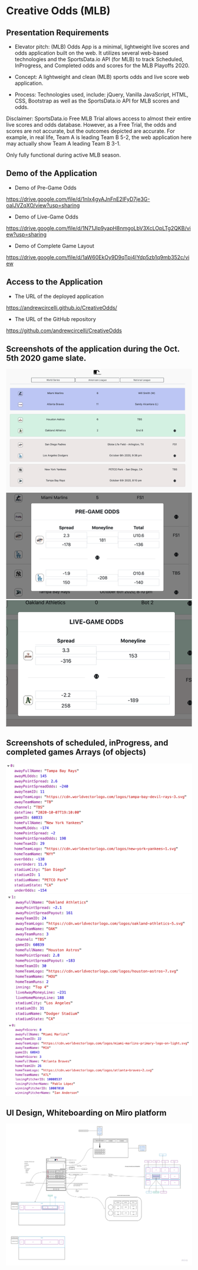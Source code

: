 # Creative Odds (MLB)

## Presentation Requirements

* Elevator pitch: (MLB) Odds App is a minimal, lightweight live scores and odds application built on the web. It utilizes several web-based technologies and the SportsData.io API (for MLB) to track Scheduled, InProgress, and Completed odds and scores for the MLB Playoffs 2020. 

* Concept: A lightweight and clean (MLB) sports odds and live score web application.

* Process: Technologies used, include: jQuery, Vanilla JavaScript, HTML, CSS, Bootstrap as well as the SportsData.io API for MLB scores and odds. 

Disclaimer: SportsData.io Free MLB Trial allows access to almost their entire live scores and odds database. However, as a Free Trial, the odds and scores are not accurate, but the outcomes depicted are accurate. For example, in real life, Team A is leading Team B 5-2, the web application here may actually show Team A leading Team B 3-1. 

Only fully functional during active MLB season.

## Demo of the Application

* Demo of Pre-Game Odds

https://drive.google.com/file/d/1nIx4gyAJnFnE2IFyD7je3G-oalJVZqXO/view?usp=sharing

* Demo of Live-Game Odds

https://drive.google.com/file/d/1N71Jlp9yapH8nmgoLbV3XcLOpLTg2QKB/view?usp=sharing

* Demo of Complete Game Layout

https://drive.google.com/file/d/1aW60EkOy9D9qTpi4IYdp5zb1q9mb352c/view


## Access to the Application

* The URL of the deployed application

https://andrewcircelli.github.io/CreativeOdds/


* The URL of the GitHub repository

https://github.com/andrewcircelli/CreativeOdds


## Screenshots of the application during the Oct. 5th 2020 game slate.

<!-- Game Slate - Completed (Blue), InProgress (Green), Scheduled (Grey) -->
<img src="assets/imgs/GameSlate.png" alt="gameslate">

<!-- PreGame Odds Modal -->
<img src="assets/imgs/PreGame Odds Modal.png" alt="pregame">

<!-- LiveGame Odds Modal -->
<img src="assets/imgs/LiveGame Odds Modal.png" alt="livegame">

## Screenshots of scheduled, inProgress, and completed games Arrays (of objects)

<!-- scheduledArr -->
<img src="assets/arrayFormats/scheduledArr.png" alt="scheduled array">

<!-- inProgressArr -->
<img src="assets/arrayFormats/inProgressArr.png" alt="in progress array">

<!-- completedArr -->
<img src="assets/arrayFormats/completedArr.png" alt="completed array">


## UI Design, Whiteboarding on Miro platform

<img src="assets/whiteboard/OddsApp Whiteboarding.pdf" alt="whiteboard">

